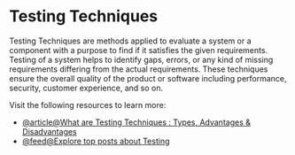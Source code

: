 # Testing Techniques

Testing Techniques are methods applied to evaluate a system or a component with a purpose to find if it satisfies the given requirements. Testing of a system helps to identify gaps, errors, or any kind of missing requirements differing from the actual requirements. These techniques ensure the overall quality of the product or software including performance, security, customer experience, and so on.

Visit the following resources to learn more:

- [@article@What are Testing Techniques : Types, Advantages & Disadvantages](https://www.elprocus.com/what-are-testing-techniques-types-advantages-disadvantages/)
- [@feed@Explore top posts about Testing](https://app.daily.dev/tags/testing?ref=roadmapsh)
